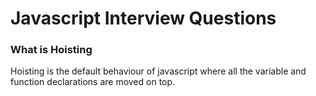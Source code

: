 # Javascript Interview Questions

### What is Hoisting
Hoisting is the default behaviour of javascript where all the variable and function declarations are moved on top.

